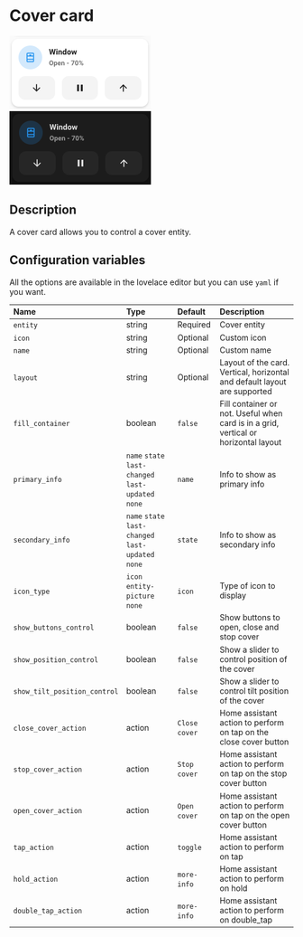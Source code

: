 # Cover card

![Cover light](../images/cover-light.png)
![Cover dark](../images/cover-dark.png)

## Description

A cover card allows you to control a cover entity.

## Configuration variables

All the options are available in the lovelace editor but you can use `yaml` if you want.

| Name                         | Type                                                | Default       | Description                                                                         |
|:-----------------------------|:----------------------------------------------------|:--------------|:------------------------------------------------------------------------------------|
| `entity`                     | string                                              | Required      | Cover entity                                                                        |
| `icon`                       | string                                              | Optional      | Custom icon                                                                         |
| `name`                       | string                                              | Optional      | Custom name                                                                         |
| `layout`                     | string                                              | Optional      | Layout of the card. Vertical, horizontal and default layout are supported           |
| `fill_container`             | boolean                                             | `false`       | Fill container or not. Useful when card is in a grid, vertical or horizontal layout |
| `primary_info`               | `name` `state` `last-changed` `last-updated` `none` | `name`        | Info to show as primary info                                                        |
| `secondary_info`             | `name` `state` `last-changed` `last-updated` `none` | `state`       | Info to show as secondary info                                                      |
| `icon_type`                  | `icon` `entity-picture` `none`                      | `icon`        | Type of icon to display                                                             |
| `show_buttons_control`       | boolean                                             | `false`       | Show buttons to open, close and stop cover                                          |
| `show_position_control`      | boolean                                             | `false`       | Show a slider to control position of the cover                                      |
| `show_tilt_position_control` | boolean                                             | `false`       | Show a slider to control tilt position of the cover                                 |
| `close_cover_action`         | action                                              | `Close cover` | Home assistant action to perform on tap on the close cover button                   |
| `stop_cover_action`          | action                                              | `Stop cover`  | Home assistant action to perform on tap on the stop cover button                    |
| `open_cover_action`          | action                                              | `Open cover`  | Home assistant action to perform on tap on the open cover button                    |
| `tap_action`                 | action                                              | `toggle`      | Home assistant action to perform on tap                                             |
| `hold_action`                | action                                              | `more-info`   | Home assistant action to perform on hold                                            |
| `double_tap_action`          | action                                              | `more-info`   | Home assistant action to perform on double_tap                                      |
